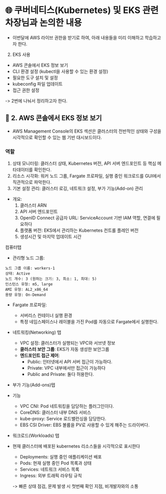# 🌐 쿠버네티스(Kubernetes) 및 EKS 관련 차장님과 논의한 내용

- 이번달에 AWS 라이브 권한을 받기로 하여, 아래 내용들을 미리 이해하고 학습하고자 한다.

2. EKS 사용

- AWS 콘솔에서 EKS 정보 보기
- CLI 환경 설정 (kubectl을 사용할 수 있는 환경 설정)
- 필요한 도구 설치 및 설정
- kubeconfig 파일 업데이트
- 접근 권한 설정

-> 2번에 나눠서 정리하고자 한다.

## 🎯 2. AWS 콘솔에서 EKS 정보 보기

- AWS Management Console의 EKS 섹션은 클러스터의 전반적인 상태와 구성을 시각적으로 확인할 수 있는 웹 기반 대시보드이다.

### 역할

1. 상태 모니터링: 클러스터 상태, Kubernetes 버전, API 서버 엔드포인트 등 핵심 메타데이터를 확인한다.
2. 리소스 시각화: 워커 노드 그룹, Fargate 프로파일, 실행 중인 워크로드를 GUI에서 직관적으로 파악한다.
3. 기본 설정 관리: 클러스터 로깅, 네트워크 설정, 부가 기능(Add-on) 관리

- 개요:
  1. 클러스터 ARN
  2. API 서버 엔드포인트
  3. OpenID Connect 공급자 URL: ServiceAccount 기반 IAM 역할, 연결에 필요하다
  4. 플랫폼 버전: EKS에서 관리하는 Kubernetes 컨트롤 플레인 버전
  5. 생성시간 및 마지막 업데이트 시간

컴퓨터탭

- 관리형 노드 그룹:

```plain text
노드 그룹 이름: workers-1
상태: Active
노드 개수: 3 (원하는 크기: 3, 최소: 1, 최대: 5)
인스턴스 유형: m5, large
AMI 유형: AL2_x86_64
용량 유형: On-Demand

```

- Fargate 프로파일:
  - 서버리스 컨테이너 실행 환경
  - 특정 네임스페이스나 레이블을 가진 Pod를 자동으로 Fargate에서 실행한다.
- 네트워킹(Networking) 탭
  - VPC 설정: 클러스터가 실행되는 VPC와 서브넷 정보
  - **클러스터 보안 그룹**: EKS가 자동 생성한 보안그룹
  - **엔드포인트 접근 제어**:
    - Public: 인터넷에서 API 서버 접근이 가능하다.
    - Private: VPC 내부에서만 접근이 가능하다
    - Public and Private: 둘다 허용한다.
- 부가 기능(Add-ons)탭
- 기능

  - VPC CNI: Pod 네트워킹을 담당하는 플러그인이다.
  - CoreDNS: 클러스터 내부 DNS 서비스
  - kube-proxy: Service 로드밸런싱을 담당한다.
  - EBS CSI Driver: EBS 볼륨을 PV로 사용할 수 있게 해주는 드라이버다.

- 워크로드(Workloads) 탭
- 현재 클러스터에 배포된 kubernetes 리소스들을 시각적으로 표시한다

  - Deployments: 실행 중인 애플리케이션 배포
  - Pods: 현재 실행 중인 Pod 목록과 상태
  - Services: 네트워크 서비스 목록
  - Ingress: 외부 트래픽 라우팅 규칙

  -> 빠른 상태 점검, 문제 발생 시 첫번째 확인 지점, 비개발자와의 소통
